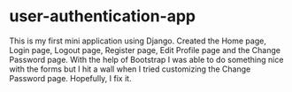 # user-authentication-app
This is my first mini application using Django. Created the Home page, Login page, Logout page, Register page, Edit Profile page and the Change Password page. With the help of Bootstrap I was able to do something nice with the forms but I hit a wall when I tried customizing the Change Password page. Hopefully, I fix it.
